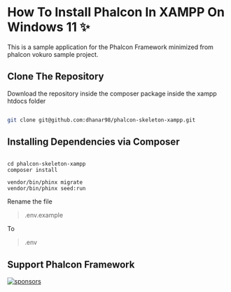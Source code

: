 # How To Install Phalcon In XAMPP On Windows 11 ✨

This is a sample application for the Phalcon Framework minimized from phalcon vokuro sample project.

## Clone The Repository

Download the repository inside the composer package inside the xampp htdocs folder

```bash

git clone git@github.com:dhanar98/phalcon-skeleton-xampp.git
```

## Installing Dependencies via Composer

```shell

cd phalcon-skeleton-xampp
composer install

vendor/bin/phinx migrate
vendor/bin/phinx seed:run
```

Rename the file
> .env.example 

To 

> .env 

## Support Phalcon Framework

<a href="https://opencollective.com/phalcon/#contributors">
<img src="https://opencollective.com/phalcon/tiers/sponsors.svg?avatarHeight=48&width=800" alt="sponsors">
</a>